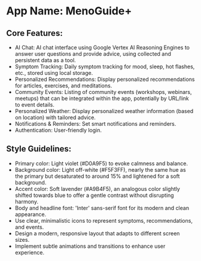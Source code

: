 # **App Name**: MenoGuide+

## Core Features:

- AI Chat: AI chat interface using Google Vertex AI Reasoning Engines to answer user questions and provide advice, using collected and persistent data as a tool.
- Symptom Tracking: Daily symptom tracking for mood, sleep, hot flashes, etc., stored using local storage.
- Personalized Recommendations: Display personalized recommendations for articles, exercises, and meditations.
- Community Events: Listing of community events (workshops, webinars, meetups) that can be integrated within the app, potentially by URL/link to event details.
- Personalized Weather: Display personalized weather information (based on location) with tailored advice.
- Notifications & Reminders: Set smart notifications and reminders.
- Authentication: User-friendly login.

## Style Guidelines:

- Primary color: Light violet (#D0A9F5) to evoke calmness and balance.
- Background color: Light off-white (#F5F3FF), nearly the same hue as the primary but desaturated to around 15% and lightened for a soft background.
- Accent color: Soft lavender (#A9B4F5), an analogous color slightly shifted towards blue to offer a gentle contrast without disrupting harmony.
- Body and headline font: 'Inter' sans-serif font for its modern and clean appearance.
- Use clear, minimalistic icons to represent symptoms, recommendations, and events.
- Design a modern, responsive layout that adapts to different screen sizes.
- Implement subtle animations and transitions to enhance user experience.